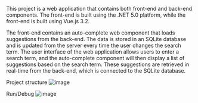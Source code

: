 
This project is a web application that contains both front-end and back-end components. 
The front-end is built using the .NET 5.0 platform, while the front-end is built using Vue.js 3.2. 

The front-end contains an auto-complete web component that loads suggestions from the back-end. 
The data is stored in an SQLite database and is updated from the server every time the user changes the search term. 
The user interface of the web application allows users to enter a search term, 
and the auto-complete component will then display a list of suggestions based on the search term. 
These suggestions are retrieved in real-time from the back-end, which is connected to the SQLite database. 

Project structure
![image](https://user-images.githubusercontent.com/16181086/214821354-44369d5c-0ac5-4d4a-8e76-82982d3bc038.png)

Run/Debug
![image](https://user-images.githubusercontent.com/16181086/214823047-af7dc231-7761-49ef-a2fd-31e108b48304.png)



